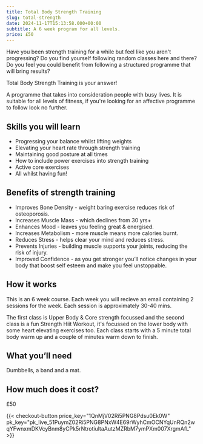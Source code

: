 ```yaml
---
title: Total Body Strength Training
slug: total-strength
date: 2024-11-17T15:13:58.000+00:00
subtitle: A 6 week program for all levels.
price: £50
---
```


Have you been strength training for a while but feel like you aren't progressing? Do you find yourself following random classes here and there? Do you feel you could benefit from following a structured programme that will bring results?

<!--more-->

Total Body Strength Training is your answer!

A programme that takes into consideration people with busy lives. It is suitable for all levels of fitness, if you're looking for an affective programme to follow look no further.


## Skills you will learn

- Progressing your balance whilst lifting weights
- Elevating your heart rate through strength training
- Maintaining good posture at all times
- How to include power exercises into strength training
- Active core exercises 
- All whilst having fun!


## Benefits of strength training

- Improves Bone Density - weight baring exercise reduces risk of osteoporosis.
- Increases Muscle Mass - which declines from 30 yrs+
- Enhances Mood - leaves you feeling great & energised.
- Increases Metabolism - more muscle means more calories burnt.
- Reduces Stress - helps clear your mind and reduces stress.
- Prevents Injuries - building muscle supports your joints, reducing the risk of injury.
- Improved Confidence - as you get stronger you’ll notice changes in your body that boost self esteem and make you feel unstoppable.

## How it works

This is an 6 week course. Each week you will recieve an email containing 2 sessions for the week. Each session is approximately 30-40 mins.

The first class is Upper Body & Core strength focussed and the second class is a fun Strength Hiit Workout, it's focussed on the lower body with some heart elevating exercises too. Each class starts with a 5 minute total body warm up and a couple of minutes warm down to finish.

## What you’ll need

Dumbbells, a band and a mat.

## How much does it cost?

£50


{{< checkout-button price_key="1QnMjV02Ri5PNG8Pdsu0Ek0W" pk_key="pk_live_51PuymZ02Ri5PNG8PNxW4E69rWyhCmOCNYqUnRQn2wqYFwnxmDKVcyBnm8yCPk5rNtrotiultaAutzMZRbM7ymPXm007XrgmAfL" >}}